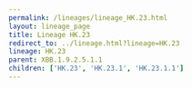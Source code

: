```yaml
---
permalink: /lineages/lineage_HK.23.html
layout: lineage_page
title: Lineage HK.23
redirect_to: ../lineage.html?lineage=HK.23
lineage: HK.23
parent: XBB.1.9.2.5.1.1
children: ['HK.23', 'HK.23.1', 'HK.23.1.1']
---
```

